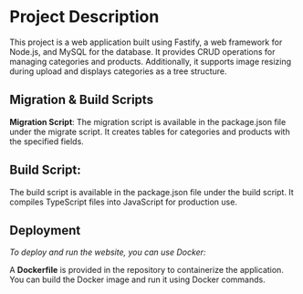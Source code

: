 
# Project Description

This project is a web application built using Fastify, a web framework for Node.js, and MySQL for the database. It provides CRUD operations for managing categories and products. Additionally, it supports image resizing during upload and displays categories as a tree structure.


## Migration & Build Scripts

**Migration Script**: The migration script is available in the package.json file under the migrate script. It creates tables for categories and products with the specified fields.



## Build Script: 

The build script is available in the package.json file under the build script. It compiles TypeScript files into JavaScript for production use.


## Deployment

*To deploy and run the website, you can use Docker:*

 A **Dockerfile** is provided in the repository to containerize the application. You can build the Docker image and run it using Docker commands.